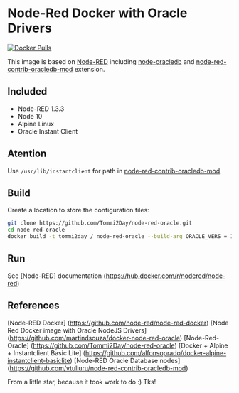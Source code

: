 # Node-Red Docker with Oracle Drivers

[![Docker Pulls](https://img.shields.io/docker/pulls/pavanello/node-red-oracle.svg)](https://hub.docker.com/r/pavanello/node-red-oracle/)

This image is based on [Node-RED](https://github.com/node-red/node-red-docker) including [node-oracledb](https://github.com/oracle/node-oracledb) and [node-red-contrib-oracledb-mod](https://github.com/vtulluru/node-red-contrib-oracledb-mod) extension.

## Included

* Node-RED 1.3.3
* Node 10
* Alpine Linux
* Oracle Instant Client

## Atention

Use `/usr/lib/instantclient` for path in [node-red-contrib-oracledb-mod](https://github.com/vtulluru/node-red-contrib-oracledb-mod)

## Build

Create a location to store the configuration files:
```bash
git clone https://github.com/Tommi2Day/node-red-oracle.git
cd node-red-oracle
docker build -t tommi2day / node-red-oracle --build-arg ORACLE_VERS = 12.1.0.2.0 -f Dockerfile.node-red-oracle.
```
## Run

See [Node-RED] documentation (https://hub.docker.com/r/nodered/node-red)

## References

[Node-RED Docker] (https://github.com/node-red/node-red-docker)
[Node Red Docker image with Oracle NodeJS Drivers] (https://github.com/martindsouza/docker-node-red-oracle)
[Node-Red-Oracle] (https://github.com/Tommi2Day/node-red-oracle)
[Docker + Alpine + Instantclient Basic Lite] (https://github.com/alfonsoprado/docker-alpine-instantclient-basiclite)
[Node-RED Oracle Database nodes] (https://github.com/vtulluru/node-red-contrib-oracledb-mod)


From a little star, because it took work to do :)
Tks!
